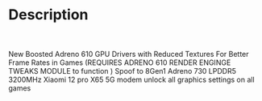 # Description
<br><br>
New Boosted Adreno 610 GPU Drivers with Reduced Textures For Better Frame Rates in Games (REQUIRES ADRENO 610 RENDER ENGINGE TWEAKS MODULE to function ) Spoof to 8Gen1 Adreno 730 LPDDR5 3200MHz Xiaomi 12 pro X65 5G modem unlock all graphics settings on all games
